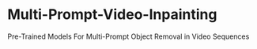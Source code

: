 # Multi-Prompt-Video-Inpainting
 Pre-Trained Models For Multi-Prompt Object Removal in Video Sequences
